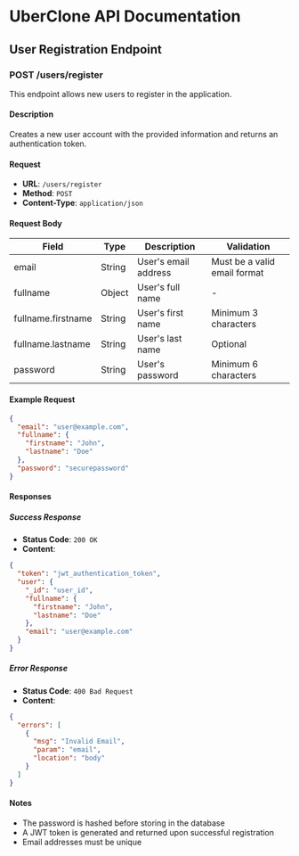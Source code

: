 # UberClone API Documentation

## User Registration Endpoint

### POST /users/register

This endpoint allows new users to register in the application.

#### Description

Creates a new user account with the provided information and returns an authentication token.

#### Request

- **URL**: `/users/register`
- **Method**: `POST`
- **Content-Type**: `application/json`

#### Request Body

| Field | Type | Description | Validation |
|-------|------|-------------|------------|
| email | String | User's email address | Must be a valid email format |
| fullname | Object | User's full name | - |
| fullname.firstname | String | User's first name | Minimum 3 characters |
| fullname.lastname | String | User's last name | Optional |
| password | String | User's password | Minimum 6 characters |

#### Example Request

```json
{
  "email": "user@example.com",
  "fullname": {
    "firstname": "John",
    "lastname": "Doe"
  },
  "password": "securepassword"
}
```

#### Responses

##### Success Response

- **Status Code**: `200 OK`
- **Content**:

```json
{
  "token": "jwt_authentication_token",
  "user": {
    "_id": "user_id",
    "fullname": {
      "firstname": "John",
      "lastname": "Doe"
    },
    "email": "user@example.com"
  }
}
```

##### Error Response

- **Status Code**: `400 Bad Request`
- **Content**:

```json
{
  "errors": [
    {
      "msg": "Invalid Email",
      "param": "email",
      "location": "body"
    }
  ]
}
```

#### Notes

- The password is hashed before storing in the database
- A JWT token is generated and returned upon successful registration
- Email addresses must be unique